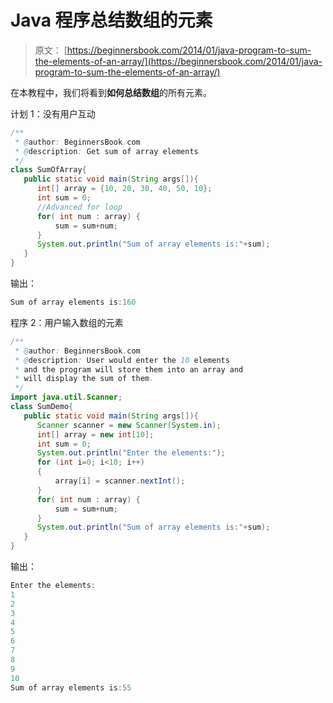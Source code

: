 # Java 程序总结数组的元素

> 原文： [https://beginnersbook.com/2014/01/java-program-to-sum-the-elements-of-an-array/](https://beginnersbook.com/2014/01/java-program-to-sum-the-elements-of-an-array/)

在本教程中，我们将看到**如何总结数组**的所有元素。

计划 1：没有用户互动

```java
/**
 * @author: BeginnersBook.com
 * @description: Get sum of array elements
 */
class SumOfArray{
   public static void main(String args[]){
      int[] array = {10, 20, 30, 40, 50, 10};
      int sum = 0;
      //Advanced for loop
      for( int num : array) {
          sum = sum+num;
      }
      System.out.println("Sum of array elements is:"+sum);
   }
}
```

输出：

```java
Sum of array elements is:160
```

程序 2：用户输入数组的元素

```java
/**
 * @author: BeginnersBook.com
 * @description: User would enter the 10 elements
 * and the program will store them into an array and 
 * will display the sum of them.
 */
import java.util.Scanner;
class SumDemo{
   public static void main(String args[]){
      Scanner scanner = new Scanner(System.in);
      int[] array = new int[10];
      int sum = 0;
      System.out.println("Enter the elements:");
      for (int i=0; i<10; i++)
      {
    	  array[i] = scanner.nextInt();
      }
      for( int num : array) {
          sum = sum+num;
      }
      System.out.println("Sum of array elements is:"+sum);
   }
}
```

输出：

```java
Enter the elements:
1
2
3
4
5
6
7
8
9
10
Sum of array elements is:55
```